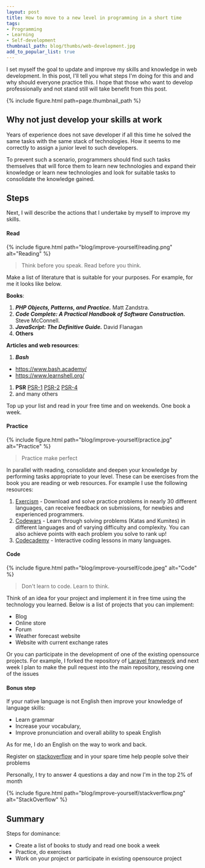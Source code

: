 ```yaml
---
layout: post
title: How to move to a new level in programming in a short time
tags:
- Programming
- Learning
- Self-development
thumbnail_path: blog/thumbs/web-development.jpg
add_to_popular_list: true
---
```


I set myself the goal to update and improve my skills and knowledge in web development.
In this post, I'll tell you what steps I'm doing for this and and why should everyone practice this. 
I hope that those who want to develop professionally and not stand still will take benefit from this post.

{% include figure.html path=page.thumbnail_path %}

## Why not just develop your skills at work

Years of experience does not save developer if all this time he solved the same tasks with the same stack of technologies. How it seems to me correctly to assign a junior level to such developers.

To prevent such a scenario, programmers should find such tasks themselves that will force them to learn new technologies and expand their knowledge or learn new technologies and look for suitable tasks to consolidate the knowledge gained.

## Steps

Next, I will describe the actions that I undertake by myself to improve my skills.

#### Read

{% include figure.html path="blog/improve-yourself/reading.png" alt="Reading" %}

<blockquote>

  <p>
    Think before you speak. Read before you think. 
  </p>
</blockquote>

Make a list of literature that is suitable for your purposes.
For example, for me it looks like below.

**Books**:
1. ***PHP Objects, Patterns, and Practice.*** Matt Zandstra.
1. ***Code Complete: A Practical Handbook of Software Construction.*** Steve McConnell.
1. ***JavaScript: The Definitive Guide.*** David Flanagan
1. **Others**

**Articles and web resources**:
1. ***Bash***
* https://www.bash.academy/
* https://www.learnshell.org/
1. **PSR**
[PSR-1](https://github.com/php-fig/fig-standards/blob/master/accepted/ru/PSR-1-basic-coding-standard.md)
[PSR-2](https://github.com/php-fig/fig-standards/blob/master/accepted/ru/PSR-2-coding-style-guide.md)
[PSR-4](https://github.com/php-fig/fig-standards/blob/master/accepted/PSR-4-autoloader.md)
1. and many others

Top up your list and read in your free time and on weekends. One book a week.

#### Practice

{% include figure.html path="blog/improve-yourself/practice.jpg" alt="Practice" %}

<blockquote>
  <p>
    Practice make perfect
  </p>
</blockquote>

In parallel with reading, consolidate and deepen your knowledge by performing tasks appropriate to your level.
These can be exercises from the book you are reading or web resources. For example I use the following resources:

1. [Exercism](https://exercism.io/) - Download and solve practice problems in nearly 30 different languages, can receive feedback on submissions, for newbies and experienced programmers.
1. [Codewars](https://www.codewars.com/) - Learn through solving problems (Katas and Kumites) in different languages and of varying difficulty and complexity. You can also achieve points with each problem you solve to rank up!
1. [Codecademy](https://www.codecademy.com/) - Interactive coding lessons in many languages.

#### Code

{% include figure.html path="blog/improve-yourself/code.jpeg" alt="Code" %}

<blockquote>
  <p>
    Don't learn to code. Learn to think.
  </p>
</blockquote>

Think of an idea for your project and implement it in free time using the technology you learned. 
Below is a list of projects that you can implement:

* Blog
* Online store
* Forum
* Weather forecast website
* Website with current exchange rates

Or you can participate in the development of one of the existing opensource projects. 
For example, I forked the repository of [Laravel framework](https://github.com/laravel/framework) and next week I plan to make the pull request into the main repository, resoving one of the issues

#### Bonus step

If your native language is not English then improve your knowledge of language skills:
* Learn grammar
* Increase your vocabulary, 
* Improve pronunciation and overall ability to speak English

As for me, I do an English on the way to work and back.

 Register on [stackoverflow](https://stackoverflow.com) and in your spare time help people solve their problems


Personally, I try to answer 4 questions a day and now I'm in the top 2% of month

{% include figure.html path="blog/improve-yourself/stackverflow.png" alt="StackOverflow" %}


## Summary

Steps for dominance:
* Create a list of books to study and read one book a week
* Practice, do exercises
* Work on your project or participate in existing opensource project







